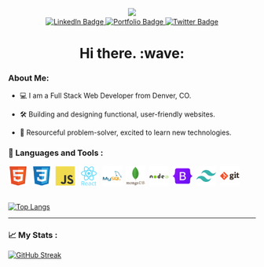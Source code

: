<div id="header" align="center">
<img src="https://media.giphy.com/media/5Lmn42BCOy99RaGRP7/giphy.gif" width="100"/>


<div id="badges">
  <a href="https://www.linkedin.com/in/agmorrow/" target="_blank">
    <img src="https://img.shields.io/badge/LinkedIn-blue?style=for-the-badge&logo=linkedin&logoColor=white" alt="LinkedIn Badge"/>
  </a>
  <a href="https://austinmorrow.me/" target="_blank">
    <img src="https://img.shields.io/badge/Portfolio-red?style=for-the-badge&logo=netlify&logoColor=white" alt="Portfolio Badge"/>
  </a>
  <a href="https://twitter.com/agmorrow_" target="_blank">
    <img src="https://img.shields.io/badge/Twitter-blue?style=for-the-badge&logo=twitter&logoColor=white" alt="Twitter Badge"/>
  </a>
</div>

<h1>
Hi there. :wave:
</h1>
</div>

### About Me:

- :computer: I am a Full Stack Web Developer from Denver, CO.

- :hammer_and_wrench: Building and designing functional, user-friendly websites.

- :paperclip: Resourceful problem-solver, excited to learn new technologies.

### :toolbox: Languages and Tools :
<div>
   <img src="https://github.com/devicons/devicon/blob/master/icons/html5/html5-original.svg" title="HTML5" alt="HTML" width="40" height="40"/>&nbsp;
  <img src="https://github.com/devicons/devicon/blob/master/icons/css3/css3-original.svg"  title="CSS3" alt="CSS" width="40" height="40"/>&nbsp;
  <img src="https://github.com/devicons/devicon/blob/master/icons/javascript/javascript-original.svg" title="JavaScript" alt="JavaScript" width="40" height="40"/>&nbsp;
   <img src="https://github.com/devicons/devicon/blob/master/icons/react/react-original-wordmark.svg" title="React" alt="React" width="40" height="40"/>&nbsp;
  <img src="https://github.com/devicons/devicon/blob/master/icons/mysql/mysql-original-wordmark.svg" title="MySQL"  alt="MySQL" width="40" height="40"/>&nbsp;
  <img src="https://github.com/devicons/devicon/blob/master/icons/mongodb/mongodb-original-wordmark.svg" title="MongoDB" alt="MongoDB" width="40" height="40"/>&nbsp;
  <img src="https://github.com/devicons/devicon/blob/master/icons/nodejs/nodejs-original-wordmark.svg" title="NodeJS" alt="NodeJS" width="40" height="40"/>&nbsp;
  <img src="https://github.com/devicons/devicon/blob/master/icons/bootstrap/bootstrap-original.svg" title="Bootstrap" alt="Bootstrap" width="40" height="40"/>&nbsp;
  <img src="https://github.com/devicons/devicon/blob/master/icons/tailwindcss/tailwindcss-plain.svg" title="Tailwind" alt="Tailwind" width="40" height="40"/>&nbsp;
  <img src="https://github.com/devicons/devicon/blob/master/icons/git/git-original-wordmark.svg" title="Git" **alt="Git" width="40" height="40"/>
</div>
<br>

[![Top Langs](https://github-readme-stats.vercel.app/api/top-langs/?username=agmorrow&layout=compact&theme=vision-friendly-dark)](https://github.com/anuraghazra/github-readme-stats)

---

### :chart_with_upwards_trend: My Stats :
[![GitHub Streak](http://github-readme-streak-stats.herokuapp.com?user=agmorrow&theme=dark)](https://git.io/streak-stats) <br>



